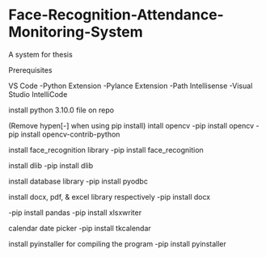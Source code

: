 # Face-Recognition-Attendance-Monitoring-System
A system for thesis


Prerequisites

VS Code
-Python Extension
-Pylance Extension
-Path Intellisense
-Visual Studio IntelliCode



install python 3.10.0
file on repo

(Remove hypen[-] when using pip install)
intall opencv
-pip install opencv
-pip install opencv-contrib-python

install face_recognition library
-pip install face_recognition

install dlib
-pip install dlib 

install database library
-pip install pyodbc

install docx, pdf, & excel library respectively
-pip install docx

-pip install pandas  -pip install xlsxwriter

calendar date picker
-pip install tkcalendar

install pyinstaller for compiling the program 
-pip install pyinstaller
